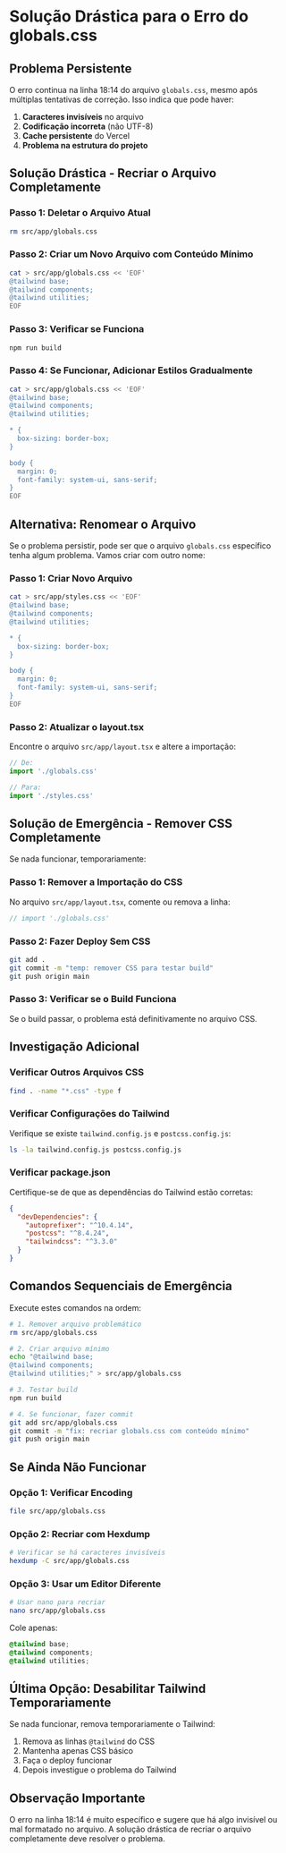 # Solução Drástica para o Erro do globals.css

## Problema Persistente

O erro continua na linha 18:14 do arquivo `globals.css`, mesmo após múltiplas tentativas de correção. Isso indica que pode haver:

1. **Caracteres invisíveis** no arquivo
2. **Codificação incorreta** (não UTF-8)
3. **Cache persistente** do Vercel
4. **Problema na estrutura do projeto**

## Solução Drástica - Recriar o Arquivo Completamente

### Passo 1: Deletar o Arquivo Atual

```bash
rm src/app/globals.css
```

### Passo 2: Criar um Novo Arquivo com Conteúdo Mínimo

```bash
cat > src/app/globals.css << 'EOF'
@tailwind base;
@tailwind components;
@tailwind utilities;
EOF
```

### Passo 3: Verificar se Funciona

```bash
npm run build
```

### Passo 4: Se Funcionar, Adicionar Estilos Gradualmente

```bash
cat > src/app/globals.css << 'EOF'
@tailwind base;
@tailwind components;
@tailwind utilities;

* {
  box-sizing: border-box;
}

body {
  margin: 0;
  font-family: system-ui, sans-serif;
}
EOF
```

## Alternativa: Renomear o Arquivo

Se o problema persistir, pode ser que o arquivo `globals.css` específico tenha algum problema. Vamos criar com outro nome:

### Passo 1: Criar Novo Arquivo

```bash
cat > src/app/styles.css << 'EOF'
@tailwind base;
@tailwind components;
@tailwind utilities;

* {
  box-sizing: border-box;
}

body {
  margin: 0;
  font-family: system-ui, sans-serif;
}
EOF
```

### Passo 2: Atualizar o layout.tsx

Encontre o arquivo `src/app/layout.tsx` e altere a importação:

```typescript
// De:
import './globals.css'

// Para:
import './styles.css'
```

## Solução de Emergência - Remover CSS Completamente

Se nada funcionar, temporariamente:

### Passo 1: Remover a Importação do CSS

No arquivo `src/app/layout.tsx`, comente ou remova a linha:

```typescript
// import './globals.css'
```

### Passo 2: Fazer Deploy Sem CSS

```bash
git add .
git commit -m "temp: remover CSS para testar build"
git push origin main
```

### Passo 3: Verificar se o Build Funciona

Se o build passar, o problema está definitivamente no arquivo CSS.

## Investigação Adicional

### Verificar Outros Arquivos CSS

```bash
find . -name "*.css" -type f
```

### Verificar Configurações do Tailwind

Verifique se existe `tailwind.config.js` e `postcss.config.js`:

```bash
ls -la tailwind.config.js postcss.config.js
```

### Verificar package.json

Certifique-se de que as dependências do Tailwind estão corretas:

```json
{
  "devDependencies": {
    "autoprefixer": "^10.4.14",
    "postcss": "^8.4.24",
    "tailwindcss": "^3.3.0"
  }
}
```

## Comandos Sequenciais de Emergência

Execute estes comandos na ordem:

```bash
# 1. Remover arquivo problemático
rm src/app/globals.css

# 2. Criar arquivo mínimo
echo "@tailwind base;
@tailwind components;
@tailwind utilities;" > src/app/globals.css

# 3. Testar build
npm run build

# 4. Se funcionar, fazer commit
git add src/app/globals.css
git commit -m "fix: recriar globals.css com conteúdo mínimo"
git push origin main
```

## Se Ainda Não Funcionar

### Opção 1: Verificar Encoding

```bash
file src/app/globals.css
```

### Opção 2: Recriar com Hexdump

```bash
# Verificar se há caracteres invisíveis
hexdump -C src/app/globals.css
```

### Opção 3: Usar um Editor Diferente

```bash
# Usar nano para recriar
nano src/app/globals.css
```

Cole apenas:
```css
@tailwind base;
@tailwind components;
@tailwind utilities;
```

## Última Opção: Desabilitar Tailwind Temporariamente

Se nada funcionar, remova temporariamente o Tailwind:

1. Remova as linhas `@tailwind` do CSS
2. Mantenha apenas CSS básico
3. Faça o deploy funcionar
4. Depois investigue o problema do Tailwind

## Observação Importante

O erro na linha 18:14 é muito específico e sugere que há algo invisível ou mal formatado no arquivo. A solução drástica de recriar o arquivo completamente deve resolver o problema.